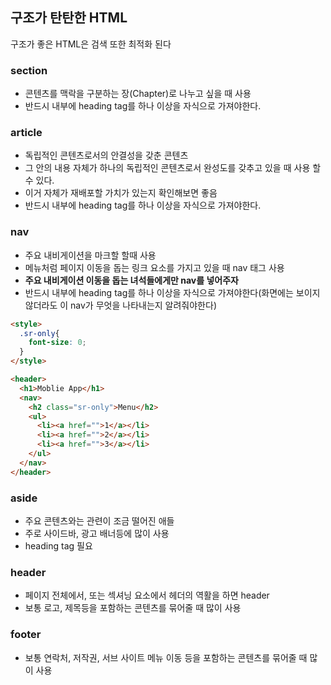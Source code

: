 ## 구조가 탄탄한 HTML
구조가 좋은 HTML은 검색 또한 최적화 된다

### section
  - 콘텐츠를 맥락을 구분하는 장(Chapter)로 나누고 싶을 때 사용
  - 반드시 내부에 heading tag를 하나 이상을 자식으로 가져야한다.

### article
  - 독립적인 콘텐츠로서의 안결성을 갖춘 콘텐츠
  - 그 안의 내용 자체가 하나의 독립적인 콘텐츠로서 완성도를 갖추고 있을 때 사용 할 수 있다.
  - 이거 자체가 재배포할 가치가 있는지 확인해보면 좋음
  - 반드시 내부에 heading tag를 하나 이상을 자식으로 가져야한다.

### nav
  - 주요 내비게이션을 마크할 할때 사용
  - 메뉴처럼 페이지 이동을 돕는 링크 요소를 가지고 있을 때 nav 태그 사용
  - **주요 내비게이션 이동을 돕는 녀석들에게만 nav를 넣어주자**
  - 반드시 내부에 heading tag를 하나 이상을 자식으로 가져야한다(화면에는 보이지 않더라도 이 nav가 무엇을 나타내는지 알려줘야한다)
```HTML
<style>
  .sr-only{
    font-size: 0;
  }
</style>

<header>
  <h1>Moblie App</h1>
  <nav>
    <h2 class="sr-only">Menu</h2>
    <ul>
      <li><a href="">1</a></li>
      <li><a href="">2</a></li>
      <li><a href="">3</a></li>
    </ul>
  </nav>
</header>
```
### aside
  - 주요 콘텐츠와는 관련이 조금 떨어진 애들
  - 주로 사이드바, 광고 배너등에 많이 사용
  - heading tag 필요

### header
  - 페이지 전체에서, 또는 섹셔닝 요소에서 헤더의 역활을 하면 header
  - 보통 로고, 제목등을 포함하는 콘텐츠를 묶어줄 때 많이 사용

### footer
  - 보통 연락처, 저작권, 서브 사이트 메뉴 이동 등을 포함하는 콘텐츠를 묶어줄 때 많이 사용

